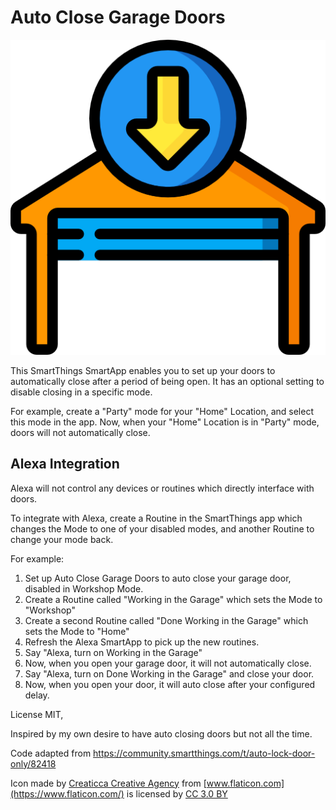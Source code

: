 # Auto Close Garage Doors

![icon](app-icon.png)

This SmartThings SmartApp enables you to set up your doors to automatically close
after a period of being open. It has an optional setting to disable closing
in a specific mode.

For example, create a "Party" mode for your "Home" Location, and select this mode
in the app. Now, when your "Home" Location is in "Party" mode, doors will not
automatically close.

## Alexa Integration

Alexa will not control any devices or routines which directly interface with doors.

To integrate with Alexa, create a Routine in the SmartThings app which changes the Mode to one of your disabled modes, and another Routine to change your mode back.

For example:

1. Set up Auto Close Garage Doors to auto close your garage door, disabled in Workshop Mode.
2. Create a Routine called "Working in the Garage" which sets the Mode to "Workshop"
3. Create a second Routine called "Done Working in the Garage" which sets the Mode to "Home"
3. Refresh the Alexa SmartApp to pick up the new routines.
4. Say "Alexa, turn on Working in the Garage"
5. Now, when you open your garage door, it will not automatically close.
6. Say "Alexa, turn on Done Working in the Garage" and close your door.
7. Now, when you open your door, it will auto close after your configured delay.


License MIT,

Inspired by my own desire to have auto closing doors but not all the time.

Code adapted from https://community.smartthings.com/t/auto-lock-door-only/82418

Icon made by [Creaticca Creative Agency](https://www.flaticon.com/authors/creaticca-creative-agency) from [www.flaticon.com](https://www.flaticon.com/) is licensed by [CC 3.0 BY](http://creativecommons.org/licenses/by/3.0/)
